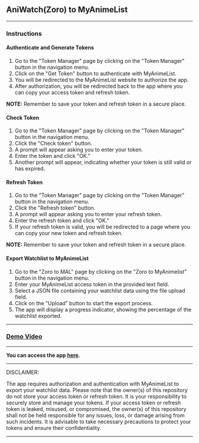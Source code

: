 ## AniWatch(Zoro) to MyAnimeList

---

### Instructions

#### Authenticate and Generate Tokens

1. Go to the "Token Manager" page by clicking on the "Token Manager" button in the navigation menu.
2. Click on the "Get Token" button to authenticate with MyAnimeList.
3. You will be redirected to the MyAnimeList website to authorize the app.
4. After authorization, you will be redirected back to the app where you can copy your access token and refresh token.

**NOTE:** Remember to save your token and refresh token in a secure place.

#### Check Token

1. Go to the "Token Manager" page by clicking on the "Token Manager" button in the navigation menu.
2. Click the "Check token" button.
3. A prompt will appear asking you to enter your token.
4. Enter the token and click "OK."
5. Another prompt will appear, indicating whether your token is still valid or has expired.

#### Refresh Token

1. Go to the "Token Manager" page by clicking on the "Token Manager" button in the navigation menu.
2. Click the "Refresh token" button.
3. A prompt will appear asking you to enter your refresh token.
4. Enter the refresh token and click "OK."
5. If your refresh token is valid, you will be redirected to a page where you can copy your new token and refresh token.

**NOTE:** Remember to save your token and refresh token in a secure place.

#### Export Watchlist to MyAnimeList

1. Go to the "Zoro to MAL" page by clicking on the "Zoro to MyAnimelist" button in the navigation menu.
2. Enter your MyAnimeList access token in the provided text field.
3. Select a JSON file containing your watchlist data using the file upload field.
4. Click on the "Upload" button to start the export process.
5. The app will display a progress indicator, showing the percentage of the watchlist exported.

---

### [Demo Video](https://www.youtube.com/watch?v=rVDM2HufdRo)

---

**You can access the app [here](https://myanimelist.zaieem.repl.co).**

---

DISCLAIMER:

The app requires authorization and authentication with MyAnimeList to export your watchlist data. Please note that the owner(s) of this repository do not store your access token or refresh token. It is your responsibility to securely store and manage your tokens. If your access token or refresh token is leaked, misused, or compromised, the owner(s) of this repository shall not be held responsible for any issues, loss, or damage arising from such incidents. It is advisable to take necessary precautions to protect your tokens and ensure their confidentiality.

---
